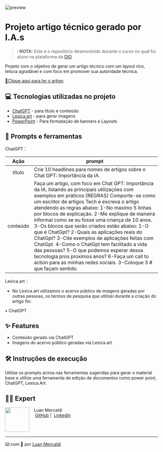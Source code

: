 ![preview](https://github.com/user-attachments/assets/2ea2fcb2-6fb8-4a94-b3ac-3074082dbe41)

# Projeto artigo técnico gerado por I.A.s


 > ℹ️ **NOTA:** Este é o repositório desenvolvido durante o curso no qual fui aluno na plataforma da [DIO](https://dio.me).


Projeto com o objetivo de gerar um artigo técnico com um layout rico, leitura agradável e com foco em promover sua autoridade técnica.

<a href="https://www.dio.me/articles/chat-gpt-a-inteligencia-artificial-que-esta-mudando-o-mundo" title="View PDF now"> 📕Clique aqui para ler o artigo</a>


## 💻 Tecnologias utilizadas no projeto


- [ChatGPT](https://chat.openai.com/) - para título e conteúdo
- [Lexica.art](https://lexica.art/) - para gerar imagens
- [PowerPoint](https://www.microsoft.com/en/microsoft-365/powerpoint) - Para formatação de banners e Layouts


## 📄 Prompts e ferramentas


ChatGPT：

|   Ação   | prompt                                                                                                                                                                                                                                                                         |
| :------: | ------------------------------------------------------------------------------------------------------------------------------------------------------------------------------------------------------------------------------------------------------------------------------ |
|  título  | Crie 10 headlines para nomes de artigos sobre o Chat GPT: Importância da IA.                                                                                                                                                                                                    |
| conteúdo | Faça um artigo, com foco em Chat GPT: Importância da IA, listando as principais utilizações com exemplos em práticos {REGRAS} Comporte-se como um escritor de artigos Tech e escreva o artigo atendendo as regras abaixo: 1-No maximo 5 linhas por blocos de explicação. 2-Me explique de maneira informal como se eu fosse uma criança de 10 anos. 3-Os blocos que serão criados estão abaixo: 1-O que é ChatGpt? 2-Quais as aplicações reais do ChatGpt? 3-Cite exemplos de aplicações feitas com ChatGpt. 4-Como o ChatGpt tem facilitado a vida das pessoas? 5-O que podemos esperar dessa tecnologia pros proximos anos? 6-Faça um call to action para as minhas redes sociais. 3-Coloque 3 # que façam sentido.|


Lexica.art：

- No Lexica.art utilizamos o acervo público de imagens geradas por outras pessoas, os termos de pesquisa que utilizei durante a criação do artigo foi:

• ChatGPT


## ✨ Features


- Conteúdo gerado via ChatGPT
- Imagens do acervo público geradas via Lexica.art


## 🛠️ Instruções de execução


Utilize os prompts acima nas ferramentas sugeridas para gerar o material base e utilize uma ferramenta de edição de documentos como power point, ChatGPT, Lexica.Art.


## 👨‍💻 Expert

<p>
    <img 
      align=left 
      margin=10 
      width=80 
      src="https://github.com/user-attachments/assets/445d5b33-1db7-4cb4-a54b-a11a691de257"
    />
    <p>&nbsp&nbsp&nbspLuan Mercaldi<br>
    &nbsp&nbsp&nbsp
    <a href="https://github.com/Strighnight">
    GitHub</a>&nbsp;|&nbsp;
    <a href="https://www.linkedin.com/in/luan-willian-ponchio-mercaldi-88080890/">LinkedIn</a>
</p>
<br/><br/>
<p>

---

⌨️ com 💜 por [Luan Mercaldi](https://github.com/Strighnight)
